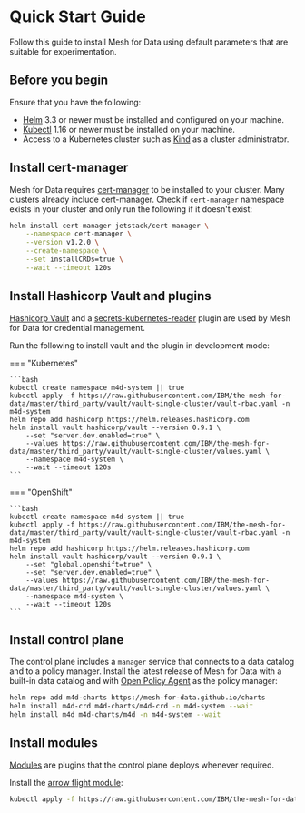 # Quick Start Guide

Follow this guide to install Mesh for Data using default parameters that are suitable for experimentation.
<!-- For a full installation refer to the [full installation guide](./setup/install) instead. -->

## Before you begin

Ensure that you have the following:

- [Helm](https://helm.sh/) 3.3 or newer must be installed and configured on your machine.
- [Kubectl](https://kubernetes.io/docs/tasks/tools/install-kubectl/) 1.16 or newer must be installed on your machine.
- Access to a Kubernetes cluster such as [Kind](http://kind.sigs.k8s.io/) as a cluster administrator.

## Install cert-manager

Mesh for Data requires [cert-manager](https://cert-manager.io) to be installed to your cluster. 
Many clusters already include cert-manager. Check if `cert-manager` namespace exists in your cluster and only run the following if it doesn't exist:

```bash
helm install cert-manager jetstack/cert-manager \
    --namespace cert-manager \
    --version v1.2.0 \
    --create-namespace \
    --set installCRDs=true \
    --wait --timeout 120s
``` 

## Install Hashicorp Vault and plugins

[Hashicorp Vault](https://www.vaultproject.io/) and a [secrets-kubernetes-reader](https://github.com/mesh-for-data/vault-plugin-secrets-kubernetes-reader) plugin are used by Mesh for Data for credential management.

Run the following to install vault and the plugin in development mode:

=== "Kubernetes" 

    ```bash
    kubectl create namespace m4d-system || true
    kubectl apply -f https://raw.githubusercontent.com/IBM/the-mesh-for-data/master/third_party/vault/vault-single-cluster/vault-rbac.yaml -n m4d-system
    helm repo add hashicorp https://helm.releases.hashicorp.com
    helm install vault hashicorp/vault --version 0.9.1 \
        --set "server.dev.enabled=true" \
        --values https://raw.githubusercontent.com/IBM/the-mesh-for-data/master/third_party/vault/vault-single-cluster/values.yaml \
        --namespace m4d-system \
        --wait --timeout 120s
    ```

=== "OpenShift"

    ```bash
    kubectl create namespace m4d-system || true
    kubectl apply -f https://raw.githubusercontent.com/IBM/the-mesh-for-data/master/third_party/vault/vault-single-cluster/vault-rbac.yaml -n m4d-system
    helm repo add hashicorp https://helm.releases.hashicorp.com
    helm install vault hashicorp/vault --version 0.9.1 \
        --set "global.openshift=true" \
        --set "server.dev.enabled=true" \
        --values https://raw.githubusercontent.com/IBM/the-mesh-for-data/master/third_party/vault/vault-single-cluster/values.yaml \
        --namespace m4d-system \
        --wait --timeout 120s
    ```

## Install control plane

The control plane includes a `manager` service that connects to a data catalog and to a policy manager. 
Install the latest release of Mesh for Data with a built-in data catalog and with [Open Policy Agent](https://www.openpolicyagent.org) as the policy manager:

```bash
helm repo add m4d-charts https://mesh-for-data.github.io/charts
helm install m4d-crd m4d-charts/m4d-crd -n m4d-system --wait
helm install m4d m4d-charts/m4d -n m4d-system --wait
```


## Install modules

[Modules](../concepts/modules.md) are plugins that the control plane deploys whenever required. 

Install the [arrow flight module](https://github.com/ibm/the-mesh-for-data-flight-module):

```bash
kubectl apply -f https://raw.githubusercontent.com/IBM/the-mesh-for-data-flight-module/master/module.yaml
```
